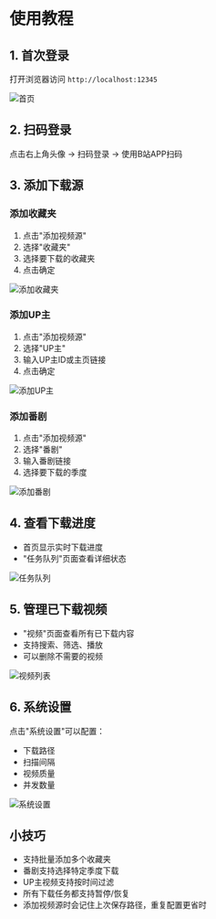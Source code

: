 # 使用教程

## 1. 首次登录

打开浏览器访问 `http://localhost:12345`

![首页](./assets/主页.jpg)

## 2. 扫码登录

点击右上角头像 → 扫码登录 → 使用B站APP扫码

## 3. 添加下载源

### 添加收藏夹
1. 点击"添加视频源"
2. 选择"收藏夹"
3. 选择要下载的收藏夹
4. 点击确定

![添加收藏夹](./assets/视频源-收藏夹添加.jpg)

### 添加UP主
1. 点击"添加视频源"
2. 选择"UP主"
3. 输入UP主ID或主页链接
4. 点击确定

![添加UP主](./assets/视频源-UP主投稿订阅.jpg)

### 添加番剧
1. 点击"添加视频源"
2. 选择"番剧"
3. 输入番剧链接
4. 选择要下载的季度

![添加番剧](./assets/视频源-番剧.jpg)

## 4. 查看下载进度

- 首页显示实时下载进度
- "任务队列"页面查看详细状态

![任务队列](./assets/任务队列.jpg)

## 5. 管理已下载视频

- "视频"页面查看所有已下载内容
- 支持搜索、筛选、播放
- 可以删除不需要的视频

![视频列表](./assets/视频.jpg)

## 6. 系统设置

点击"系统设置"可以配置：
- 下载路径
- 扫描间隔
- 视频质量
- 并发数量

![系统设置](./assets/设置页.jpg)

## 小技巧

- 支持批量添加多个收藏夹
- 番剧支持选择特定季度下载
- UP主视频支持按时间过滤
- 所有下载任务都支持暂停/恢复
- 添加视频源时会记住上次保存路径，重复配置更省时